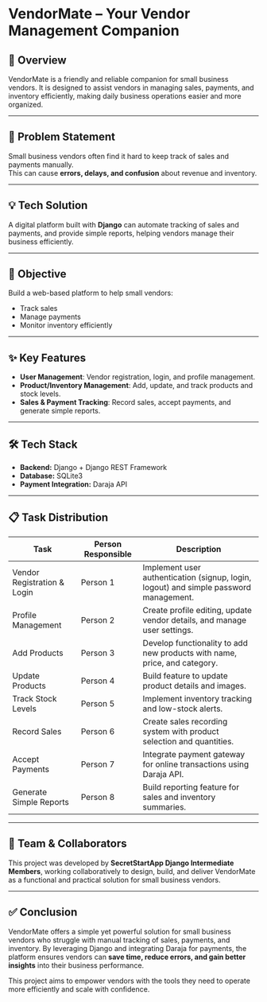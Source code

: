 # VendorMate – Your Vendor Management Companion

## 📌 Overview
VendorMate is a friendly and reliable companion for small business vendors. It is designed to assist vendors in managing sales, payments, and inventory efficiently, making daily business operations easier and more organized.

---

## 🛑 Problem Statement
Small business vendors often find it hard to keep track of sales and payments manually.  
This can cause **errors, delays, and confusion** about revenue and inventory.

---

## 💡 Tech Solution
A digital platform built with **Django** can automate tracking of sales and payments, and provide simple reports, helping vendors manage their business efficiently.

---

## 🎯 Objective
Build a web-based platform to help small vendors:
- Track sales
- Manage payments
- Monitor inventory efficiently

---

## ✨ Key Features
- **User Management**: Vendor registration, login, and profile management.  
- **Product/Inventory Management**: Add, update, and track products and stock levels.  
- **Sales & Payment Tracking**: Record sales, accept payments, and generate simple reports.  

---

## 🛠 Tech Stack
- **Backend:** Django + Django REST Framework  
- **Database:** SQLite3  
- **Payment Integration:** Daraja API  

---

## 📋 Task Distribution

| Task | Person Responsible | Description |
|------|--------------------|-------------|
| Vendor Registration & Login | Person 1 | Implement user authentication (signup, login, logout) and simple password management. |
| Profile Management | Person 2 | Create profile editing, update vendor details, and manage user settings. |
| Add Products | Person 3 | Develop functionality to add new products with name, price, and category. |
| Update Products | Person 4 | Build feature to update product details and images. |
| Track Stock Levels | Person 5 | Implement inventory tracking and low-stock alerts. |
| Record Sales | Person 6 | Create sales recording system with product selection and quantities. |
| Accept Payments | Person 7 | Integrate payment gateway for online transactions using Daraja API. |
| Generate Simple Reports | Person 8 | Build reporting feature for sales and inventory summaries. |

---

## 👥 Team & Collaborators
This project was developed by **SecretStartApp Django Intermediate Members**, working collaboratively to design, build, and deliver VendorMate as a functional and practical solution for small business vendors.

---

## ✅ Conclusion
VendorMate offers a simple yet powerful solution for small business vendors who struggle with manual tracking of sales, payments, and inventory. By leveraging Django and integrating Daraja for payments, the platform ensures vendors can **save time, reduce errors, and gain better insights** into their business performance.  

This project aims to empower vendors with the tools they need to operate more efficiently and scale with confidence.
